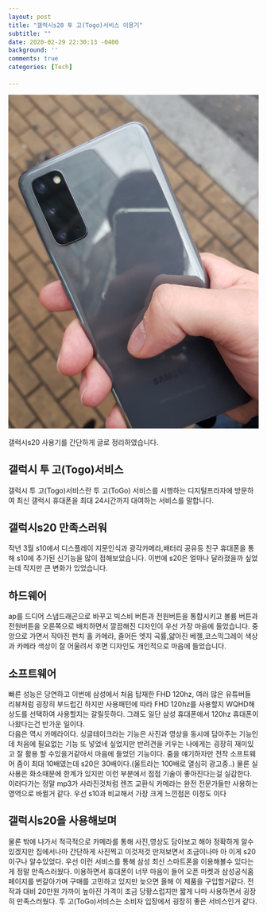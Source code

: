 ```yaml
---
layout: post
title: "갤럭시s20 투 고(Togo)서비스 이용기"
subtitle: ""
date: 2020-02-29 22:30:13 -0400
background: ''
comments: true
categories: [Tech]

---
```



<img src="https://raw.githubusercontent.com/taehoonoh/taehoonoh.github.io/master/img/posts/s20.jpg" width="700px">

갤럭시s20 사용기를 간단하게 글로 정리하였습니다.

## 갤럭시 투 고(Togo)서비스

갤럭시 투 고(Togo)서비스란 투 고(ToGo) 서비스를 
시행하는 디지털프라자에 방문하여 최신 갤럭시 
휴대폰을 최대 24시간까지 대여하는 서비스를
 말합니다.

## 갤럭시s20 만족스러워

 작년 3월 s10에서 디스플레이 지문인식과 광각카메라,배터리 공유등 친구 휴대폰을 통해 s10에 추가된 신기능을 많이 접해보았습니다. 이번에 s20은 얼마나 달라졌을까 싶었는데 작지만 큰 변화가 있었습니다. 

## 하드웨어

 ap를 드디어 스냅드래곤으로 바꾸고 빅스비 버튼과 전원버튼을 통합시키고 볼륨 버튼과 전원버튼을 오른쪽으로 배치하면서 깔끔해진 디자인이 우선 가장 마음에 들었습니다. 중앙으로 가면서 작아진 펀치 홀 카메라, 줄어든 엣지 곡률,얇아진 베젤,코스믹그레이 색상과 카메라 색상이 잘 어울려서 후면 디자인도 개인적으로 마음에 들었습니다.

## 소프트웨어

빠른 성능은 당연하고 이번에 삼성에서 처음 탑재한 FHD 120hz, 여러 많은 유튜버들 리뷰처럼 굉장히 부드럽긴 하지만 사용패턴에 따라 FHD 120hz를 사용할지 WQHD해상도를 선택하여 사용할지는 갈릴듯하다. 그래도 일단 삼성 휴대폰에서 120hz 휴대폰이 나왔다는건 반가운 일이다.   
다음은 역시 카메라이다. 싱글테이크라는 기능은 사진과 영상을 동시에 담아주는 기능인데 처음에 필요없는 기능 또 넣었네 싶었지만 반려견을 키우는 나에게는 굉장히 재미있고 잘 활용 할 수있을거같아서 마음에 들었던 기능이다. 줌을 얘기하자만 전작 소프트웨어 줌이 최대 10배였는데 s20은 30배이다.(울트라는 100배로 열심히 광고중..) 물론 실사용은 화소때문에 한계가 있지만 이런 부분에서 점점 기술이 좋아진다는걸 실감한다. 이러다가는 정말 mp3가 사라진것처럼 렌즈 교환식 카메라는 완전 전문가들만 사용하는 영역으로 바뀔거 같다. 우선 s10과 비교해서 가장 크게 느낀점은 이정도 이다

## 갤럭시s20을 사용해보며

물론 밖에 나가서 적극적으로 카메라를 통해 사진,영상도 담아보고 해야 정확하게 알수 
있겠지만 집에서나마 간단하게 사진찍고 이것저것 만져보면서 조금이나마 아 이게 
s20이구나 알수있었다. 우선 이런 서비스를 통해 삼성 최신 스마트폰을 이용해볼수 
있다는게 정말 만족스러웠다. 이용하면서 휴대폰이 너무 마음이 들어 오픈 마켓과 
삼성공식홈페이지를 번갈아가며 구매를 고민하고 있지만 늦으면 올해 이 제품을 
구입할거같다. 전작과 대비 20만원 가까이 높아진 가격이 조금 당황스럽지만 짧게 나마 
사용하면서 굉장히 만족스러웠다. 투 고(ToGo)서비스는 소비자 입장에서 굉장히 좋은 
서비스인거 같다.